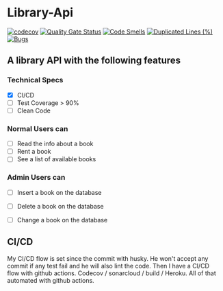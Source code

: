 # Library-Api

[![codecov](https://codecov.io/gh/LeoAntunesBrombilla/Library-Api/branch/main/graph/badge.svg?token=Z72HUXRU90)](https://codecov.io/gh/LeoAntunesBrombilla/Library-Api)
[![Quality Gate Status](https://sonarcloud.io/api/project_badges/measure?project=LeoAntunesBrombilla_Library-Api&metric=alert_status)](https://sonarcloud.io/summary/new_code?id=LeoAntunesBrombilla_Library-Api)
[![Code Smells](https://sonarcloud.io/api/project_badges/measure?project=LeoAntunesBrombilla_Library-Api&metric=code_smells)](https://sonarcloud.io/summary/new_code?id=LeoAntunesBrombilla_Library-Api)
[![Duplicated Lines (%)](https://sonarcloud.io/api/project_badges/measure?project=LeoAntunesBrombilla_Library-Api&metric=duplicated_lines_density)](https://sonarcloud.io/summary/new_code?id=LeoAntunesBrombilla_Library-Api)
[![Bugs](https://sonarcloud.io/api/project_badges/measure?project=LeoAntunesBrombilla_Library-Api&metric=bugs)](https://sonarcloud.io/summary/new_code?id=LeoAntunesBrombilla_Library-Api)

## A library API with the following features

### Technical Specs

- [x] CI/CD
- [ ] Test Coverage > 90%
- [ ] Clean Code

### Normal Users can

- [ ] Read the info about a book
- [ ] Rent a book
- [ ] See a list of available books

### Admin Users can

- [ ] Insert a book on the database
- [ ] Delete a book on the database
- [ ] Change a book on the database


## CI/CD

My CI/CD flow is set since the commit with husky. He won't accept any commit if any test fail and he will also lint the code. Then I have a CI/CD flow with github actions. Codecov / sonarcloud / build / Heroku. All of that automated with github actions.



